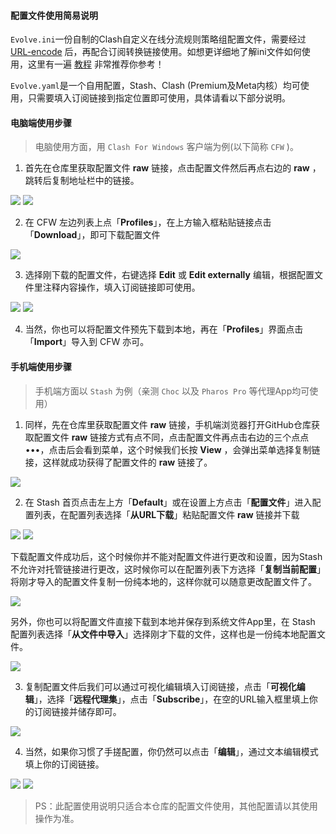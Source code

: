 #### 配置文件使用简易说明

`Evolve.ini`一份自制的Clash自定义在线分流规则策略组配置文件，需要经过 [URL-encode](https://www.urlencoder.org/) 后，再配合订阅转换链接使用。如想更详细地了解ini文件如何使用，这里有一遍 [教程](https://yattazen.com/tutorial/clash-custom-config.html) 非常推荐你参考！

`Evolve.yaml`是一个自用配置，Stash、Clash (Premium及Meta内核）均可使用，只需要填入订阅链接到指定位置即可使用，具体请看以下部分说明。

#### 电脑端使用步骤
> 电脑使用方面，用 `Clash For Windows` 客户端为例(以下简称 `CFW` )。

1. 首先在仓库里获取配置文件 **raw** 链接，点击配置文件然后再点右边的 **raw** ，跳转后复制地址栏中的链接。

![](https://github.com/Coldvvater/Coldvvater/blob/9bbf32e648392ba21302e05f7528eeafe205f3af/img-folder/CFWscreenshot/raw.png?raw=true)
![](https://github.com/Coldvvater/Coldvvater/blob/9bbf32e648392ba21302e05f7528eeafe205f3af/img-folder/CFWscreenshot/addressbar.png?raw=true)

2. 在 CFW 左边列表上点「**Profiles**」，在上方输入框粘贴链接点击「**Download**」，即可下载配置文件

![](https://github.com/Coldvvater/Coldvvater/blob/9bbf32e648392ba21302e05f7528eeafe205f3af/img-folder/CFWscreenshot/download.png?raw=true)

3. 选择刚下载的配置文件，右键选择 **Edit** 或 **Edit externally** 编辑，根据配置文件里注释内容操作，填入订阅链接即可使用。

![](https://github.com/Coldvvater/Coldvvater/blob/9bbf32e648392ba21302e05f7528eeafe205f3af/img-folder/CFWscreenshot/edit.png?raw=true)
![](https://github.com/Coldvvater/Coldvvater/blob/9bbf32e648392ba21302e05f7528eeafe205f3af/img-folder/CFWscreenshot/sub.png?raw=true)

4. 当然，你也可以将配置文件预先下载到本地，再在「**Profiles**」界面点击「**Import**」导入到 CFW 亦可。



#### 手机端使用步骤

> 手机端方面以 `Stash` 为例（亲测 `Choc` 以及 `Pharos Pro` 等代理App均可使用）

1. 同样，先在仓库里获取配置文件 **raw** 链接，手机端浏览器打开GitHub仓库获取配置文件 **raw** 链接方式有点不同，点击配置文件再点击右边的三个点点•••，点击后会看到菜单，这个时候我们长按 **View** ，会弹出菜单选择复制链接，这样就成功获得了配置文件的 **raw** 链接了。

![](https://github.com/Coldvvater/Coldvvater/blob/master/img-folder/Stashscreenshot/Raw.PNG?raw=true)

2. 在 Stash 首页点击左上方「**Default**」或在设置上方点击「**配置文件**」进入配置列表，在配置列表选择「**从URL下载**」粘贴配置文件 **raw** 链接并下载

![](https://github.com/Coldvvater/Coldvvater/blob/master/img-folder/Stashscreenshot/daoru.PNG?raw=true)
![](https://github.com/Coldvvater/Coldvvater/blob/master/img-folder/Stashscreenshot/URLdownload.PNG?raw=true#pic_center)

下载配置文件成功后，这个时候你并不能对配置文件进行更改和设置，因为Stash不允许对托管链接进行更改，这时候你可以在配置列表下方选择「**复制当前配置**」将刚才导入的配置文件复制一份纯本地的，这样你就可以随意更改配置文件了。

![](https://github.com/Coldvvater/Coldvvater/blob/master/img-folder/Stashscreenshot/copy.PNG?raw=true)

另外，你也可以将配置文件直接下载到本地并保存到系统文件App里，在 Stash 配置列表选择「**从文件中导入**」选择刚才下载的文件，这样也是一份纯本地配置文件。

![](https://github.com/Coldvvater/Coldvvater/blob/master/img-folder/Stashscreenshot/wenjiandaoru.PNG?raw=true)

3. 复制配置文件后我们可以通过可视化编辑填入订阅链接，点击「**可视化编辑**」，选择「**远程代理集**」，点击「**Subscribe**」，在空的URL输入框里填上你的订阅链接并储存即可。

![](https://github.com/Coldvvater/Coldvvater/blob/master/img-folder/Stashscreenshot/siheyi.PNG?raw=true)

4. 当然，如果你习惯了手搓配置，你仍然可以点击「**编辑**」，通过文本编辑模式填上你的订阅链接。

![](https://github.com/Coldvvater/Coldvvater/blob/master/img-folder/Stashscreenshot/wenbenbianji.PNG?raw=true)
![](https://github.com/Coldvvater/Coldvvater/blob/master/img-folder/Stashscreenshot/wenbentianru.jpg?raw=true)


> PS：此配置使用说明只适合本仓库的配置文件使用，其他配置请以其使用操作为准。
